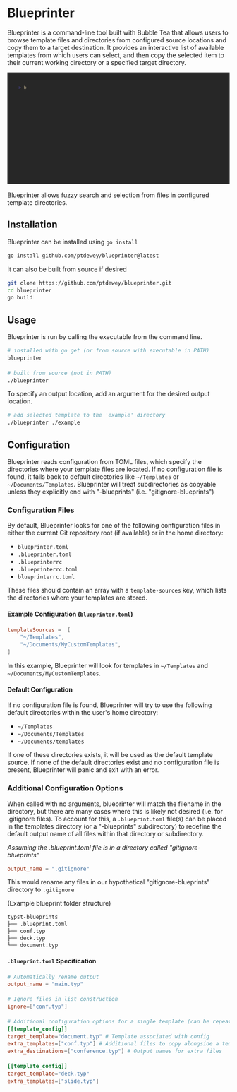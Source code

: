 # Blueprinter

Blueprinter is a command-line tool built with Bubble Tea that allows users to browse template files and directories from configured source locations and copy them to a target destination. It provides an interactive list of available templates from which users can select, and then copy the selected item to their current working directory or a specified target directory.

![Blueprinter Example USage](./assets/example.gif)

Blueprinter allows fuzzy search and selection from files in configured template directories.


## Installation

Blueprinter can be installed using `go install`

```bash
go install github.com/ptdewey/blueprinter@latest
```

It can also be built from source if desired
```bash
git clone https://github.com/ptdewey/blueprinter.git
cd blueprinter
go build
```

## Usage

Blueprinter is run by calling the executable from the command line.

```bash
# installed with go get (or from source with executable in PATH)
blueprinter

# built from source (not in PATH)
./blueprinter
```

To specify an output location, add an argument for the desired output location.

```bash
# add selected template to the 'example' directory
./blueprinter ./example
```

## Configuration

Blueprinter reads configuration from TOML files, which specify the directories where your template files are located. If no configuration file is found, it falls back to default directories like `~/Templates` or `~/Documents/Templates`.
Blueprinter will treat subdirectories as copyable unless they explicitly end with "-blueprints" (i.e. "gitignore-blueprints")

### Configuration Files

By default, Blueprinter looks for one of the following configuration files in either the current Git repository root (if available) or in the home directory:

- `blueprinter.toml`
- `.blueprinter.toml`
- `.blueprinterrc`
- `.blueprinterrc.toml`
- `blueprinterrc.toml`

These files should contain an array with a `template-sources` key, which lists the directories where your templates are stored.

#### Example Configuration (`blueprinter.toml`)

```toml
templateSources =  [
    "~/Templates",
    "~/Documents/MyCustomTemplates",
]
```

In this example, Blueprinter will look for templates in `~/Templates` and `~/Documents/MyCustomTemplates`.

#### Default Configuration

If no configuration file is found, Blueprinter will try to use the following default directories within the user's home directory:

- `~/Templates`
- `~/Documents/Templates`
- `~/Documents/templates`

If one of these directories exists, it will be used as the default template source. If none of the default directories exist and no configuration file is present, Blueprinter will panic and exit with an error.


### Additional Configuration Options

When called with no arguments, blueprinter will match the filename in the directory, but there are many cases where this is likely not desired (i.e. for .gitignore files).
To account for this, a `.blueprint.toml` file(s) can be placed in the templates directory (or a "-blueprints" subdirectory) to redefine the default output name of all files within that directory or subdirectory.

*Assuming the .blueprint.toml file is in a directory called "gitignore-blueprints"*

```toml
output_name = ".gitignore"
```

This would rename any files in our hypothetical "gitignore-blueprints" directory to `.gitignore`


(Example blueprint folder structure)
```
typst-blueprints
├── .blueprint.toml
├── conf.typ
├── deck.typ
└── document.typ
```


#### `.blueprint.toml` Specification

```toml
# Automatically rename output
output_name = "main.typ"

# Ignore files in list construction
ignore=["conf.typ"]

# Additional configuration options for a single template (can be repeated as many times as necessary)
[[template_config]]
target_template="document.typ" # Template associated with config
extra_templates=["conf.typ"] # Additional files to copy alongside a template
extra_destinations=["conference.typ"] # Output names for extra files

[[template_config]]
target_template="deck.typ"
extra_templates=["slide.typ"]
```

